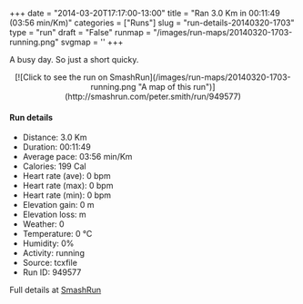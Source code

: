 +++
date = "2014-03-20T17:17:00-13:00"
title = "Ran 3.0 Km in 00:11:49 (03:56 min/Km)"
categories = ["Runs"]
slug = "run-details-20140320-1703"
type = "run"
draft = "False"
runmap = "/images/run-maps/20140320-1703-running.png"
svgmap = '<polyline points="">'
+++

A busy day. So just a short quicky.  



<!--more-->

<center>
[![Click to see the run on SmashRun](/images/run-maps/20140320-1703-running.png "A map of this run")](http://smashrun.com/peter.smith/run/949577)
</center>

#### Run details

* Distance: 3.0 Km
* Duration: 00:11:49
* Average pace: 03:56 min/Km
* Calories: 199 Cal
* Heart rate (ave): 0 bpm
* Heart rate (max): 0 bpm
* Heart rate (min): 0 bpm
* Elevation gain: 0 m
* Elevation loss:  m
* Weather: 0
* Temperature: 0 &deg;C
* Humidity: 0%
* Activity: running
* Source: tcxfile
* Run ID: 949577

Full details at [SmashRun](http://smashrun.com/peter.smith/run/949577)